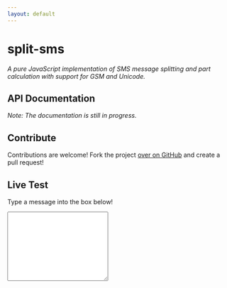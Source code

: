 ```yaml
---
layout: default
---
```


**split-sms**
===========
<span id="summary">*A pure JavaScript implementation of SMS message splitting and part calculation with support for GSM and Unicode.*</span>

## API Documentation

*Note: The documentation is still in progress.*

<script src="js/split-sms.js"></script>

## Contribute
Contributions are welcome! Fork the project [over on GitHub](https://github.com/codesleuth/split-sms "split-sms") and create a pull request!

## Live Test

Type a message into the box below!

<div>
  <div style="width: 50%; float: right">
    <pre id="info"></pre>
  </div>
  <div style="width: 45%">
    <textarea id="message" rows="10" style="width: 100%"></textarea>
  </div>
</div>

<script src="js/live-example.js"></script>